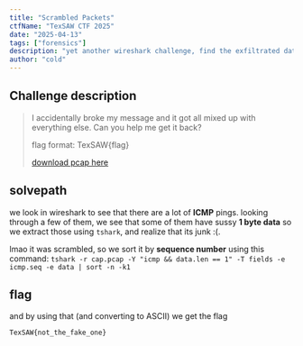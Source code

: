 ```yaml
---
title: "Scrambled Packets"
ctfName: "TexSAW CTF 2025"
date: "2025-04-13"
tags: ["forensics"]
description: "yet another wireshark challenge, find the exfiltrated data"
author: "cold"
---
```


## Challenge description

> I accidentally broke my message and it got all mixed up with everything else. Can you help me get it back?
>
> flag format: TexSAW{flag}
>
> [download pcap here](/api/writeup-assets/texsaw2025/scrambledpackets/cap.pcap)

## solvepath

we look in wireshark to see that there are a lot of **ICMP** pings.
looking through a few of them, we see that some of them have sussy **1 byte data** so we extract those using `tshark`, and realize that its junk :(.

lmao it was scrambled, so we sort it by **sequence number** using this command:
`tshark -r cap.pcap -Y "icmp && data.len == 1" -T fields -e icmp.seq -e data | sort -n -k1`

## flag

and by using that (and converting to ASCII) we get the flag

`TexSAW{not_the_fake_one}`
